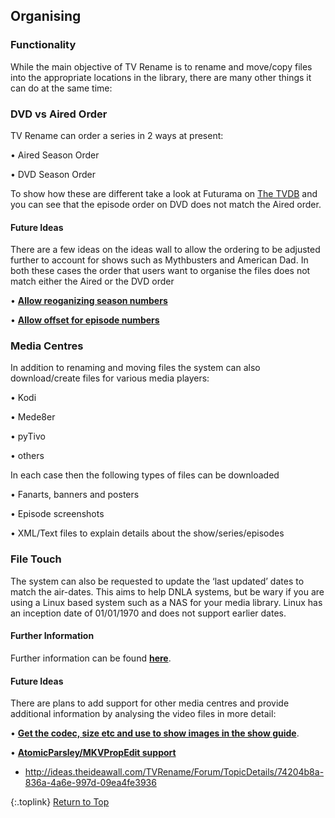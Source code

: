 <!-- START ORGANISING ------------------------ -->
## Organising

### Functionality

While the main objective of TV Rename is to rename and move/copy files into the appropriate locations in the library, there are many other things it can do at the same time:

### DVD vs Aired Order

TV Rename can order a series in 2 ways at present:

• Aired Season Order

• DVD Season Order

To show how these are different take a look at Futurama on [The&nbsp;TVDB](http://thetvdb.com/series/futurama "Visit Futurama on thetvdb.com") and you can see that the episode order on DVD does not match the Aired order.

#### Future Ideas

There are a few ideas on the ideas wall to allow the ordering to be adjusted further to account for shows such as Mythbusters and American Dad. In both these cases the order that users want to organise the files does not match either the Aired or the DVD order

• [**Allow reoganizing season numbers**](http://ideas.theideawall.com/TVRename/Forum/TopicDetails/1c0aeb70-98ae-4937-9de3-8243ca61fcf2 "Visit the Idea Wall")

• [**Allow offset for episode numbers**](http://ideas.theideawall.com/TVRename/Forum/TopicDetails/ccf342c0-94b0-42f2-a0ba-a7cda261b2fa "Visdit the Idea Wall")

### Media Centres

In addition to renaming and moving files the system can also download/create files for various media players:

• Kodi

• Mede8er

• pyTivo

• others

In each case then the following types of files can be downloaded

• Fanarts, banners and posters

• Episode screenshots

• XML/Text files to explain details about the show/series/episodes

### File Touch

The system can also be requested to update the ‘last updated’ dates to match the air-dates. This aims to help DNLA systems,
 but be wary if you are using a Linux based system such as a NAS for your media library. Linux has an inception date of 01/01/1970 and does not support earlier dates.

#### Further Information

Further information can be found [**here**](/manual/options/#the-media-center-tab "Read about Media Centre support").

#### Future Ideas

There are plans to add support for other media centres and provide additional information by analysing the video files in more detail:

• [**Get the codec, size etc and use to show images in the show guide**]( http://ideas.theideawall.com/TVRename/Forum/TopicDetails/861a5956-e5d4-466e-baf7-1f137b7c5855 "Visit the Idea Wall").

• [**AtomicParsley/MKVPropEdit support**](http://ideas.theideawall.com/TVRename/Forum/TopicDetails/2934aef8-4dfe-4503-a995-81b95542a6bf "Visit the Idea Wall")

* http://ideas.theideawall.com/TVRename/Forum/TopicDetails/74204b8a-836a-4a6e-997d-09ea4fe3936

{:.toplink}
[Return to Top]()
<!-- END ORGANISING -------------------------- -->
